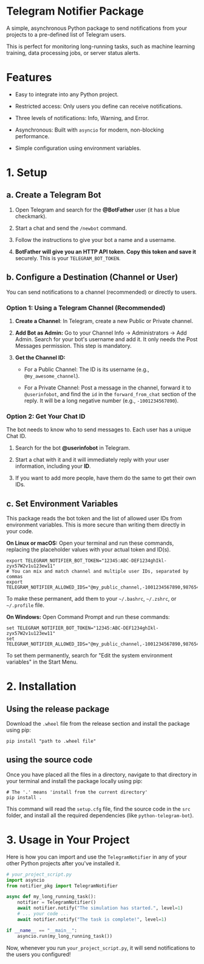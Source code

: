 # Telegram Notifier Package
A simple, asynchronous Python package to send notifications from your projects to a pre-defined list of Telegram users.

This is perfect for monitoring long-running tasks, such as machine learning training, data processing jobs, or server status alerts.

# Features
- Easy to integrate into any Python project.

- Restricted access: Only users you define can receive notifications.

- Three levels of notifications: Info, Warning, and Error.

- Asynchronous: Built with `asyncio` for modern, non-blocking performance.

- Simple configuration using environment variables.

# 1. Setup
## a. Create a Telegram Bot
1. Open Telegram and search for the **@BotFather** user (it has a blue checkmark).

2. Start a chat and send the `/newbot` command.

3. Follow the instructions to give your bot a name and a username.

4. **BotFather will give you an HTTP API token. Copy this token and save it** securely. This is your `TELEGRAM_BOT_TOKEN`.

## b. Configure a Destination (Channel or User)
You can send notifications to a channel (recommended) or directly to users.

### Option 1: Using a Telegram Channel (Recommended)
1. **Create a Channel**: In Telegram, create a new Public or Private channel.

2. **Add Bot as Admin:** Go to your Channel Info -> Administrators -> Add Admin. Search for your bot's username and add it. It only needs the Post Messages permission. This step is mandatory.

3. **Get the Channel ID:**

    - For a Public Channel: The ID is its username (e.g., `@my_awesome_channel`).

    - For a Private Channel: Post a message in the channel, forward it to `@userinfobot`, and find the `id` in the `forward_from_chat` section of the reply. It will be a long negative number (e.g., `-1001234567890`).

### Option 2: Get Your Chat ID
The bot needs to know who to send messages to. Each user has a unique Chat ID.

1. Search for the bot **@userinfobot** in Telegram.

2. Start a chat with it and it will immediately reply with your user information, including your **ID**.

3. If you want to add more people, have them do the same to get their own IDs.

## c. Set Environment Variables
This package reads the bot token and the list of allowed user IDs from environment variables. This is more secure than writing them directly in your code.

**On Linux or macOS:**
Open your terminal and run these commands, replacing the placeholder values with your actual token and ID(s).

```shell
export TELEGRAM_NOTIFIER_BOT_TOKEN="12345:ABC-DEF1234ghIkl-zyx57W2v1u123ew11"
# You can mix and match channel and multiple user IDs, separated by commas
export TELEGRAM_NOTIFIER_ALLOWED_IDS="@my_public_channel,-1001234567890,987654321"
```

To make these permanent, add them to your `~/.bashrc`, `~/.zshrc`, or `~/.profile` file.

**On Windows:**
Open Command Prompt and run these commands:

```shell
set TELEGRAM_NOTIFIER_BOT_TOKEN="12345:ABC-DEF1234ghIkl-zyx57W2v1u123ew11"
set TELEGRAM_NOTIFIER_ALLOWED_IDS="@my_public_channel,-1001234567890,987654321"
```

To set them permanently, search for "Edit the system environment variables" in the Start Menu.

# 2. Installation
## Using the release package
Download the `.wheel` file from the release section and install the package using pip:
```shell
pip install "path to .wheel file"
```

## using the source code
Once you have placed all the files in a directory, navigate to that directory in your terminal and install the package locally using pip:

```shell
# The '.' means 'install from the current directory'
pip install .
```

This command will read the `setup.cfg` file, find the source code in the `src` folder, and install all the required dependencies (like `python-telegram-bot`).

# 3. Usage in Your Project
Here is how you can import and use the `TelegramNotifier` in any of your other Python projects after you've installed it.

```python
# your_project_script.py
import asyncio
from notifier_pkg import TelegramNotifier

async def my_long_running_task():
    notifier = TelegramNotifier()
    await notifier.notify("The simulation has started.", level=1)
    # ... your code ...
    await notifier.notify("The task is complete!", level=1)

if __name__ == "__main__":
    asyncio.run(my_long_running_task())
```


Now, whenever you run `your_project_script.py`, it will send notifications to the users you configured!
